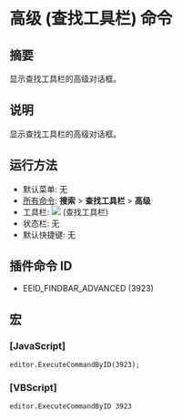 # 高级 (查找工具栏) 命令

## 摘要

显示查找工具栏的高级对话框。

## 说明

显示查找工具栏的高级对话框。

## 运行方法

- 默认菜单: 无
- [所有命令](../tools/all_commands): **搜索**
\> **查找工具栏** \> **高级**
- 工具栏: ![](../../images/commonsettings..png)
(查找工具栏)
- 状态栏: 无
- 默认快捷键: 无

## 插件命令 ID

- EEID\_FINDBAR\_ADVANCED (3923)

## 宏

### \[JavaScript\]

```
editor.ExecuteCommandByID(3923);
```

### \[VBScript\]

```
editor.ExecuteCommandByID 3923
```
